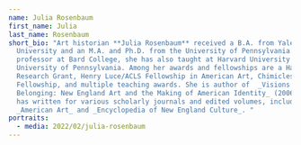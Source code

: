 ```yaml
---
name: Julia Rosenbaum
first_name: Julia
last_name: Rosenbaum
short_bio: "Art historian **Julia Rosenbaum** received a B.A. from Yale
  University and an M.A. and Ph.D. from the University of Pennsylvania. A
  professor at Bard College, she has also taught at Harvard University and
  University of Pennsylvania. Among her awards and fellowships are a Harvard
  Research Grant, Henry Luce/ACLS Fellowship in American Art, Chimicles
  Fellowship, and multiple teaching awards. She is author of  _Visions of
  Belonging: New England Art and the Making of American Identity_ (2006), and
  has written for various scholarly journals and edited volumes, including
  _American Art_ and _Encyclopedia of New England Culture_. "
portraits:
  - media: 2022/02/julia-rosenbaum
---
```

